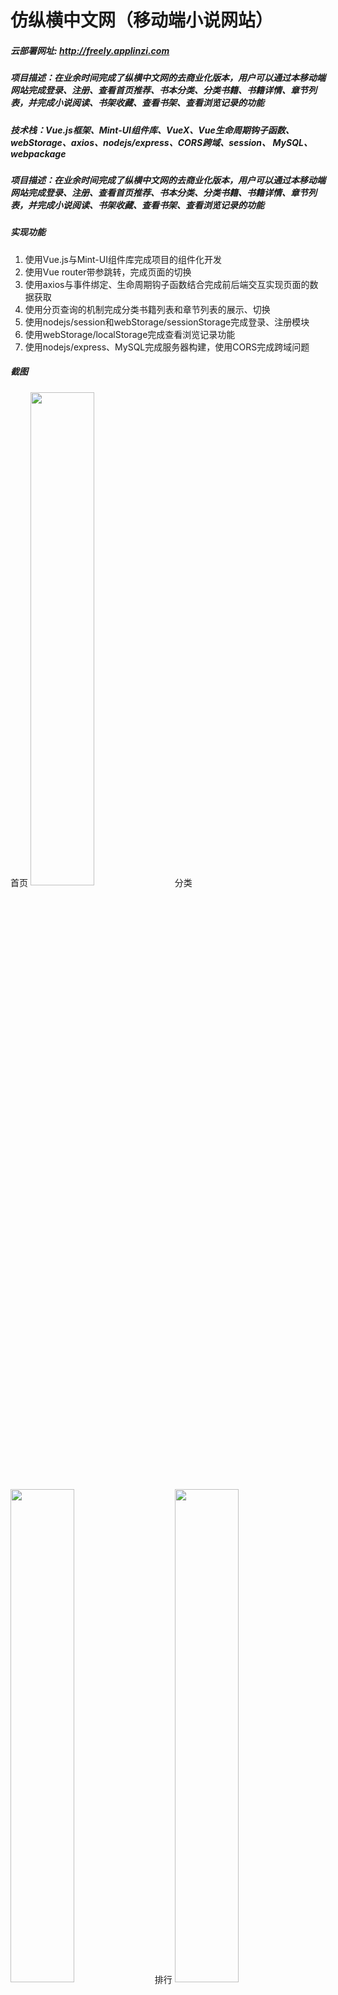 # 仿纵横中文网（移动端小说网站）
##### 云部署网址: http://freely.applinzi.com
##### 项目描述：在业余时间完成了纵横中文网的去商业化版本，用户可以通过本移动端网站完成登录、注册、查看首页推荐、书本分类、分类书籍、书籍详情、章节列表，并完成小说阅读、书架收藏、查看书架、查看浏览记录的功能
##### 技术栈：Vue.js框架、Mint-UI组件库、VueX、Vue生命周期钩子函数、webStorage、axios、nodejs/express、CORS跨域、session、 MySQL、webpackage
##### 项目描述：在业余时间完成了纵横中文网的去商业化版本，用户可以通过本移动端网站完成登录、注册、查看首页推荐、书本分类、分类书籍、书籍详情、章节列表，并完成小说阅读、书架收藏、查看书架、查看浏览记录的功能
##### 实现功能
<ol>
<li>使用Vue.js与Mint-UI组件库完成项目的组件化开发</li>
<li>使用Vue router带参跳转，完成页面的切换</li>
<li>使用axios与事件绑定、生命周期钩子函数结合完成前后端交互实现页面的数据获取</li> 
<li>使用分页查询的机制完成分类书籍列表和章节列表的展示、切换</li>
<li>使用nodejs/session和webStorage/sessionStorage完成登录、注册模块</li>
<li>使用webStorage/localStorage完成查看浏览记录功能</li>
<li>使用nodejs/express、MySQL完成服务器构建，使用CORS完成跨域问题</li>
</ol>

##### 截图
首页
<img src="/readmeImg/zh01.png" style="width:45%">
分类
<img src="/readmeImg/zh02.png" style="width:45%">
排行
<img src="/readmeImg/zh03.png" style="width:45%">
书架
<img src="/readmeImg/zh04.png" style="width:45%">
书籍列表
<img src="/readmeImg/zh05.png" style="width:45%">
书籍详情
<img src="/readmeImg/zh06.png" style="width:45%">
章节列表
<img src="/readmeImg/zh07.png" style="width:45%">
阅读页面
<img src="/readmeImg/zh08.png" style="width:45%">

